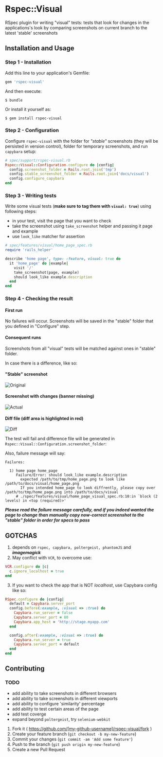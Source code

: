 # Rspec::Visual

RSpec plugin for writing "visual" tests: tests that look for changes in the
applications's look by comparing screenshots on current branch to the latest
'stable' screenshots

## Installation and Usage

### Step 1 - Installation

Add this line to your application's Gemfile:

```ruby
gem 'rspec-visual'
```

And then execute:

    $ bundle

Or install it yourself as:

    $ gem install rspec-visual

### Step 2 - Configuration

Configure `rspec-visual` with the folder for _"stable"_ screenshots (they will
be persisted in version control), folder for temporary screenshots, and run `capybara` setup:

```ruby
# spec/support/rspec-visual.rb
Rspec::Visual::Configuration.configure do |config|
  config.screenshot_folder = Rails.root.join('tmp')
  config.stable_screenshot_folder = Rails.root.join('docs/visual')
  config.configure_capybara
end
```

### Step 3 - Writing tests

Write some visual tests (**make sure to tag them with `visual: true`**)
using following steps:

- in your test, visit the page that you want to check
- take the screenshot using `take_screenshot` helper and passing it page and example
- use `look_like` matcher for assertion

```ruby
# spec/features/visual/home_page_spec.rb
require 'rails_helper'

describe 'home page', type: :feature, visual: true do
  it 'home_page' do |example|
    visit '/'
    take_screenshot(page, example)
    should look_like example.description
  end
end
```

### Step 4 - Checking the result

#### First run

No failures will occur. Screenshots will be saved in the "stable" folder that you
defined in "Configure" step.

#### Consequent runs

Screenshots from all "visual" tests will be matched against ones in "stable" folder.

In case there is a difference, like so:

#### "Stable" screenshot
![Original](/../screenshots-do-not-delete/sample1.png?raw=true "Original")

#### Screenshot with changes (banner missing)
![Actual](/../screenshots-do-not-delete/sample2.png?raw=true "Actual")

#### Diff file (diff area is highlighted in red)
![Diff](/../screenshots-do-not-delete/sample_diff.png?raw=true "Diff")

The test will fail and difference file will be generated in
`Rspec::Visual::Configuration.screenshot_folder`:

Also, failure message will say:

```shell
Failures:

  1) home page home_page
     Failure/Error: should look_like example.description
       expected /path/to/tmp/home_page.png to look like /path/to/docs/visual/home_page.png
       If you intended home_page to look diffrently, please copy over /path/to/tmp/home_page.png into /path/to/docs/visual
     # ./spec/features/visual/home_page_visual_spec.rb:10:in `block (2 levels) in <top (required)>'
```
_**Please read the failure message carefully, and if you indeed wanted the page to change
than manually copy now-correct screenshot to the "stable" folder in order for specs to pass**_

## GOTCHAS

1. depends on `rspec, capybara, poltergeist, phantomJS` and _**imagemagick**_
2. May conflict with `VCR`, to overcome use:

```ruby
VCR.configure do |c|
  c.ignore_localhost = true
end
```

3. If you want to check the app that is NOT _localhost_, use Capybara config like so:

```ruby
RSpec.configure do |config|
  default = Capybara.server_port
  config.before(:example, :visual => :true) do
    Capybara.run_server = false
    Capybara.server_port = 80
    Capybara.app_host = 'http://stage.myapp.com'
  end

  config.after(:example, :visual => :true) do
    Capybara.run_server = true
    Capybara.server_port = default
  end
end
```

## Contributing

### TODO

- add ability to take screenshots in different browsers
- add ability to take screenshots in different viewports
- add ability to configure 'similarity' percentage
- add ability to test certain areas of the page
- add test coverge
- expand beyond `poltergeist`, try `selenium-webkit`

1. Fork it ( https://github.com/[my-github-username]/rspec-visual/fork )
2. Create your feature branch (`git checkout -b my-new-feature`)
3. Commit your changes (`git commit -am 'Add some feature'`)
4. Push to the branch (`git push origin my-new-feature`)
5. Create a new Pull Request
